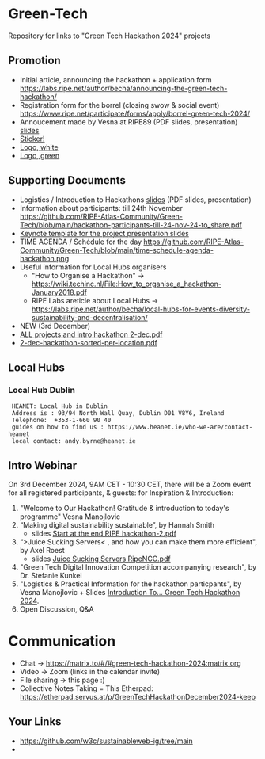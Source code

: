 # Green-Tech

Repository for links to "Green Tech Hackathon 2024" projects

## Promotion

* Initial article, announcing the hackathon + application form https://labs.ripe.net/author/becha/announcing-the-green-tech-hackathon/
* Registration form for the borrel (closing swow & social event) https://www.ripe.net/participate/forms/apply/borrel-green-tech-2024/
* Annoucement made by Vesna at RIPE89 (PDF slides, presentation) [slides](xs-new-pdf-announcing-Green%20Tech-hackathon.pdf)
* [Sticker!](https://github.com/RIPE-Atlas-Community/Green-Tech/blob/main/green%20tech%20hackathon%20sticker%20print.png)
* [Logo, white](https://github.com/RIPE-Atlas-Community/Green-Tech/blob/main/Design_Hackathon_2024_white.png)
* [Logo, green](https://github.com/RIPE-Atlas-Community/Green-Tech/blob/main/Design_Hackathon_202401.jpg)

## Supporting Documents

* Logistics / Introduction to Hackathons  [slides](https://github.com/RIPE-Atlas-Community/Green-Tech/blob/main/pdf-generic-intro-to-hackathons.pdf) (PDF slides, presentation)
* Information about participants: till 24th November https://github.com/RIPE-Atlas-Community/Green-Tech/blob/main/hackathon-participants-till-24-nov-24-to_share.pdf 
* [Keynote template for the project presentation slides](hackathon-results-slides-template.key)
* TIME AGENDA / Schédule for the day https://github.com/RIPE-Atlas-Community/Green-Tech/blob/main/time-schedule-agenda-hackathon.png 
* Useful information for Local Hubs organisers
  * "How to Organise a Hackathon" -> https://wiki.techinc.nl/File:How_to_organise_a_hackathon-January2018.pdf
  * RIPE Labs areticle about Local Hubs -> https://labs.ripe.net/author/becha/local-hubs-for-events-diversity-sustainability-and-decentralisation/
* NEW (3rd December)
 * [ALL projects and intro hackathon 2-dec.pdf](https://github.com/user-attachments/files/17992433/ALL.projects.and.intro.hackathon.2-dec.pdf)
 * [2-dec-hackathon-sorted-per-location.pdf](https://github.com/user-attachments/files/17992437/2-dec-hackathon-sorted-per-location.pdf)
  
## Local Hubs

### Local Hub Dublin 

```
 HEANET: Local Hub in Dublin
 Address is : 93/94 North Wall Quay, Dublin D01 V8Y6, Ireland
 Telephone:  +353-1-660 90 40
 guides on how to find us : https://www.heanet.ie/who-we-are/contact-heanet
 local contact: andy.byrne@heanet.ie
```

## Intro Webinar 

On 3rd December 2024, 9AM CET - 10:30 CET, there will be a Zoom event for all registered participants, & guests: for Inspiration & Introduction: 

1. "Welcome to Our Hackathon! Gratitude & introduction to today's programme"  Vesna Manojlovic
2. “Making digital sustainability sustainable”, by Hannah Smith
   + slides [Start at the end RIPE hackathon-2.pdf](https://github.com/user-attachments/files/17992375/Start.at.the.end.RIPE.hackathon-2.pdf)
3. “>Juice Sucking Servers< , and how you can make them more efficient", by Axel Roest
    + slides [Juice Sucking Servers RipeNCC.pdf](https://github.com/user-attachments/files/17992330/Juice.Sucking.Servers.RipeNCC.pdf)
4. "Green Tech Digital Innovation Competition accompanying research", by Dr. Stefanie Kunkel 
5. "Logistics & Practical Information for the hackathon particpants", by Vesna Manojlovic + Slides [Introduction To... Green Tech Hackathon 2024](https://wiki.techinc.nl/File:Intro-to-green-tech-hackathon-xxs.pdf).
6. Open Discussion, Q&A


# Communication

* Chat -> https://matrix.to/#/#green-tech-hackathon-2024:matrix.org
* Video -> Zoom (links in the calendar invite)
* File sharing -> this page :)
* Collective Notes Taking = This Etherpad: https://etherpad.servus.at/p/GreenTechHackathonDecember2024-keep 

## Your Links

* https://github.com/w3c/sustainableweb-ig/tree/main
* 
